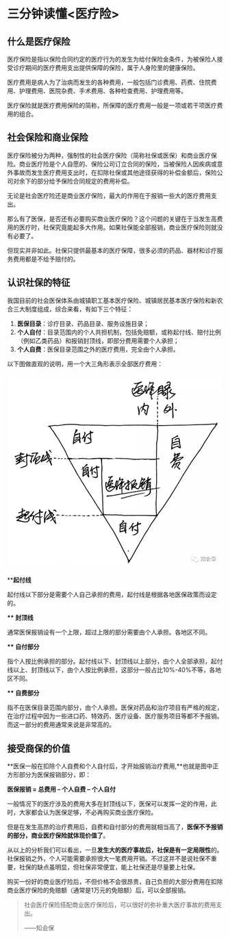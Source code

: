 # 三分钟读懂&lt;医疗险&gt;

## **什么是医疗保险**

医疗保险是指以保险合同约定的医疗行为的发生为给付保险金条件，为被保险人接受诊疗期间的医疗费用支出提供保障的保险，属于人身险里的健康保险。

医疗费用是病人为了治病而发生的各种费用，一般包括门诊费用、药费、住院费用、护理费用、医院杂费、手术费用、各种检查费用、护理费用等。

医疗保险就是医疗费用保险的简称，所保障的医疗费用一般是一项或若干项医疗费用的组合。

## **社会保险和商业保险**

医疗保险被分为两种，强制性的社会医疗保险（简称社保或医保）和商业医疗保险。商业医疗险是个人自愿的、保险公司订立合同的保险，当被保险人因疾病或意外事故而发生医疗费用支出时，在扣除社保或其他途径获得的补偿金额后，保险公司对余下的部分给予保险合同规定的费用补偿。

无论是社会医疗险还是商业医疗保险，最大的作用在于报销一些大的医疗费用支出。

那么有了医保，是否还有必要购买商业医疗保险？这个问题的关键在于当发生高费用的医疗时，社保究竟能起多大作用。如果社保能全部报销，商业医疗保险则就没有必要了。

但现实并非如此。社保只提供最基本的医疗保障，很多必须的药品、器材和诊疗服务费用都是不给予赔付的。

## **认识社保的特征**

我国目前的社会医保体系由城镇职工基本医疗保险、城镇居民基本医疗保险和新农合三大制度组成，综合来看，有如下三个特征：

1. **医保目录**：诊疗目录、药品目录、服务设施目录；
2. **个人自付**：目录范围内的个人共担机制，包括免赔额，或称起付线、赔付比例（例如乙类药品）和报销封顶线，即部分费用需要个人承担；
3. **个人自费**：医保目录范围之外的医疗费用，完全由个人承担。

以下图做直观的说明，用一个大三角形表示全部医疗费用：

![](.gitbook/assets/she-bao-bao-xiao-bi-li-shi-yi-tu.png)

\*\***起付线**

起付线以下部分是需要个人自己承担的费用，起付线是根据各地医保政策而设定的。

**\*\* 封顶线**

通常医保报销设有一个上限，超过上限的部分需要由个人承担。各地区不同。

**\*\* 自付部分**

指个人按比例承担的部分。起付线以下、封顶线以上部分，由个人全部承担，起付线以上、封顶线以下，由个人按比例承担，这部分一般占比10%-40%不等，各地区不同。

**\*\* 自费部分**

指不在医保目录范围内部分，由个人承担。医保对药品和治疗项目有严格的规定，在治疗过程中因为一些进口药、特效药、医疗设备、医疗服务项目等都不予报销。而这一部分的费用通常来说是非常高的。

## **接受商保的价值**

**医保一般在扣除个人自费和个人自付后，才开始报销治疗费用,**也就是图中正方形部分为医保报销部分，即：

**医保报销 = 总费用 – 个人自费 – 个人自付**

一般情况下的医疗涉及的费用大多在封顶线以下，医保可以发挥一定的作用，此时，大家都会认为医保足够，不必再购买商业医疗保险。

但是在发生高昂的治疗费用后，自费和自付部分的费用就相当高了，**医保不予报销的部分，商业医疗保险就体现价值了**。

从以上的分析我们可以看出，一旦**发生大的医疗事故后，社保是有一定局限性**的。社保报销之外，个人可能需要承担很大一笔费用开销。不过这并不是说社保不重要，社保的缺点虽明显，但社保非常便宜，能上社保还是尽量要上社保。

购买一份好的商业医疗险后，不但价格不会很昂贵，自己负担的大部分费用在扣除商业医疗保险的免赔额（通常是1万元的免赔额）后，可以全部报销。

> 社会医疗保险搭配商业医疗保险后，可以很好的弥补重大医疗事故的费用支出。
>
> ——知会保

